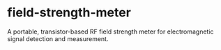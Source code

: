 # field-strength-meter
A portable, transistor-based RF field strength meter for electromagnetic signal detection and measurement.
